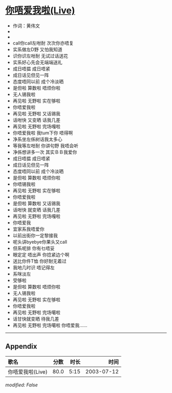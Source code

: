 # [你唔爱我啦(Live)](https://music.163.com/song?id=31234187)

* 作词：黄伟文
*
*
* call你call左咁耐 次次你亦唔复
* 实系做左D野 又怕我知道
* 识你识左咁耐 无试过话送花
* 实系好心先会无端端送礼
* 成日唔揾 成日唔紧
* 成日话见但见一阵
* 态度唔同以前 成个冷淡晒
* 是但啦 算数啦 唔烦你啦
* 无人锡我啦
* 再见啦 无野啦 实在够啦
* 你唔爱我啦
* 再见啦 无野啦 又话锡我
* 话咁快 又变晒 话我几差
* 再见啦 无野啦 完场嘎啦
* 你唔爱我啦 我tum下你 唔得啊
* 净系坐左係树话我太多心
* 等我等左咁耐 你讲句野 我唔会听
* 净係想讲多一次 其实ＢＢ我爱你
* 成日唔揾 成日唔紧
* 成日话见但见一阵
* 态度唔同以前 成个冷淡晒
* 是但啦 算数啦 唔烦你啦
* 你唔锡我啦
* 再见啦 无野啦 实在够啦
* 你唔爱我啦
* 是但啦 算数啦 又话锡我
* 话咁快 就变晒 话我几差
* 再见啦 无野啦 完场嘎啦
* 你唔爱我
* 宜家系我唔爱你
* 以前出街你一定黎接我
* 呢头讲byebye你果头又call
* 但系呢排 你有乜唔妥
* 眼定定 唔出声 你捻紧边个啊
* 送比你件T恤 你好耐无着过
* 我地几时识 唔记得左
* 系咪淡左
* 受够啦
* 是但啦 算数啦 唔烦你啦
* 无人锡我啦
* 再见啦 无野啦 实在够啦
* 你唔爱我啦
* 再见啦 无野啦 完场噶啦
* 话甘快就变晒 待我几差
* 再见啦 无野啦 完场噶啦 你唔爱我......


---

## Appendix

|歌名|分数|时长|时间|
|:---|:---:|---:|---:|
|你唔爱我啦(Live)|80.0|5:15|2003-07-12

*modified: False*